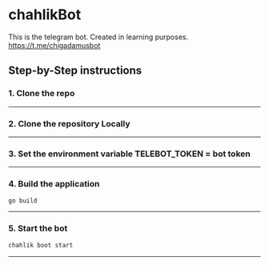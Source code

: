 # chahlikBot

This is the telegram bot. Created in learning purposes.
https://t.me/chigadamusbot

## Step-by-Step instructions

### 1. Clone the repo

---

### 2. Clone the repository Locally

---

### 3. Set the environment variable TELEBOT_TOKEN = bot token

---

### 4. Build the application

```bash
go build
```

---

### 5. Start the bot

```bash
chahlik boot start
```

---
